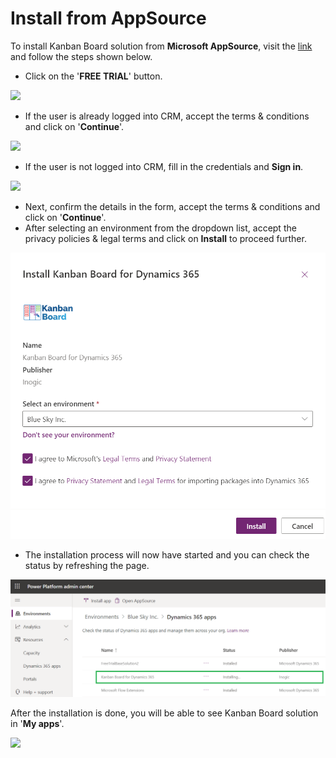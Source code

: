 # Install from AppSource

To install Kanban Board solution from **Microsoft AppSource**, visit the [link](https://appsource.microsoft.com/en-us/product/dynamics-365/inogic.kanban-board-dynamics-365-crm?tab=Overview) and follow the steps shown below.

* Click on the '**FREE TRIAL**' button.

![](../../.gitbook/assets/2020\_06\_05\_15\_45\_38\_.png)

* If the user is already logged into CRM, accept the terms & conditions and click on '**Continue**'.

![](<../../.gitbook/assets/2020-06-05 15\_47\_19-.png>)

* If the user is not logged into CRM, fill in the credentials and **Sign in**.

![](<../../.gitbook/assets/2020-06-05 15\_48\_57-Kanban Board for Dynamics 365.png>)

* Next, confirm the details in the form, accept the terms & conditions and click on '**Continue**'.
* After selecting an environment from the dropdown list, accept the privacy policies & legal terms and click on **Install** to proceed further.

![](../../.gitbook/assets/1111.png)

* The installation process will now have started and you can check the status by refreshing the page.

![](../../.gitbook/assets/2222.png)

After the installation is done, you will be able to see Kanban Board solution in '**My apps**'.

![](../../.gitbook/assets/2020\_06\_05\_16\_00\_21\_My\_Apps.png)

